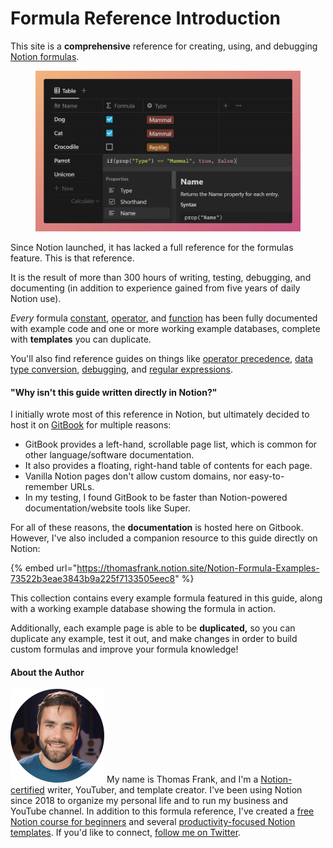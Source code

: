 # Formula Reference Introduction

This site is a **comprehensive** reference for creating, using, and debugging [Notion formulas](https://www.notion.so/help/formulas).

<figure><img src=".gitbook/assets/Simple Notion Formula.png" alt=""><figcaption></figcaption></figure>

Since Notion launched, it has lacked a full reference for the formulas feature. This is that reference.&#x20;

It is the result of more than 300 hours of writing, testing, debugging, and documenting (in addition to experience gained from five years of daily Notion use).&#x20;

_Every_ formula [constant](formula-components/constants/), [operator](formula-components/operators/), and [function](formula-components/functions/) has been fully documented with example code and one or more working example databases, complete with **templates** you can duplicate.

You'll also find reference guides on things like [operator precedence](reference/operator-precedence-and-associativity.md), [data type conversion](reference/converting-data-types.md), [debugging](reference/fixing-notion-formula-errors.md), and [regular expressions](reference/regular-expressions-in-notion-formulas.md).

#### "Why isn't this guide written directly in Notion?"

I initially wrote most of this reference in Notion, but ultimately decided to host it on [GitBook](https://www.gitbook.com/) for multiple reasons:

* GitBook provides a left-hand, scrollable page list, which is common for other language/software documentation.
* It also provides a floating, right-hand table of contents for each page.
* Vanilla Notion pages don't allow custom domains, nor easy-to-remember URLs.
* In my testing, I found GitBook to be faster than Notion-powered documentation/website tools like Super.

For all of these reasons, the **documentation** is hosted here on Gitbook. However, I've also included a companion resource to this guide directly on Notion:

{% embed url="https://thomasfrank.notion.site/Notion-Formula-Examples-73522b3eae3843b9a225f7133505eec8" %}

This collection contains every example formula featured in this guide, along with a working example database showing the formula in action.

Additionally, each example page is able to be **duplicated,** so you can duplicate any example, test it out, and make changes in order to build custom formulas and improve your formula knowledge!

#### About the Author

<img src=".gitbook/assets/Notion Fundamentals with Thomas Frank - Avatar 2021 compressed (1).png" alt="" data-size="line"> My name is Thomas Frank, and I'm a [Notion-certified](https://www.credly.com/badges/95fae13a-17bf-4b4a-a3d2-d58c8a3e6a2a/public\_url) writer, YouTuber, and template creator. I've been using Notion since 2018 to organize my personal life and to run my business and YouTube channel. In addition to this formula reference, I've created a [free Notion course for beginners](https://thomasjfrank.com/fundamentals/) and several [productivity-focused Notion templates](https://thomasjfrank.com/templates/). If you'd like to connect, [follow me on Twitter](https://twitter.com/TomFrankly).
